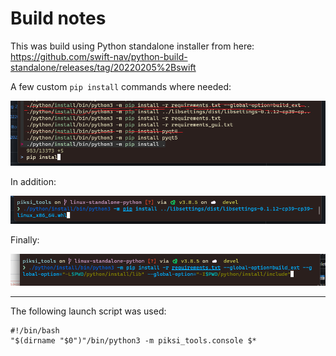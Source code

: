 # Build notes

This was build using Python standalone installer from here: <https://github.com/swift-nav/python-build-standalone/releases/tag/20220205%2Bswift>

A few custom `pip install` commands where needed:

![app-diagram](./pipinstall.png)

In addition:

![app-diagram](./pipinstall2.png)

Finally:

![app-diagram](./pipinstall3.png)

---

The following launch script was used:

```
#!/bin/bash
"$(dirname "$0")"/bin/python3 -m piksi_tools.console $*
```
